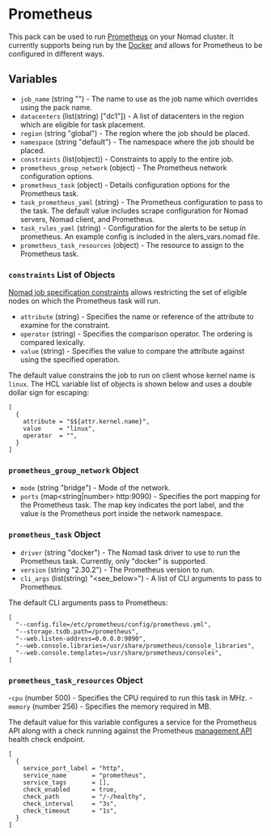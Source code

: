 # Prometheus

This pack can be used to run [Prometheus][prometheus] on your Nomad cluster. It currently supports
being run by the [Docker][docker_driver] and allows for Prometheus to be configured in different
ways.

## Variables

- `job_name` (string "") - The name to use as the job name which overrides using the pack name.
- `datacenters` (list(string) ["dc1"]) - A list of datacenters in the region which are eligible for
  task placement.
- `region` (string "global") - The region where the job should be placed.
- `namespace` (string "default") - The namespace where the job should be placed.
- `constraints` (list(object)) - Constraints to apply to the entire job.
- `prometheus_group_network` (object) - The Prometheus network configuration options.
- `prometheus_task` (object) - Details configuration options for the Prometheus task.
- `task_prometheus_yaml` (string) - The Prometheus configuration to pass to the
task. The default value includes scrape configuration for Nomad servers, Nomad client, and
Prometheus.
- `task_rules_yaml` (string) - Configuration for the alerts to be setup in prometheus.
An example config is included in the alers_vars.nomad file.
- `prometheus_task_resources` (object) - The resource to assign to the Prometheus task.

### `constraints` List of Objects

[Nomad job specification constraints][job_constraint] allows restricting the set of eligible nodes
on which the Prometheus task will run.

- `attribute` (string) - Specifies the name or reference of the attribute to examine for the
constraint.
- `operator` (string) - Specifies the comparison operator. The ordering is compared lexically.
- `value` (string) - Specifies the value to compare the attribute against using the specified
operation.

The default value constrains the job to run on client whose kernel name is `linux`. The HCL
variable list of objects is shown below and uses a double dollar sign for escaping:
```hcl
[
  {
    attribute = "$${attr.kernel.name}",
    value     = "linux",
    operator  = "",
  }
]
```

### `prometheus_group_network` Object

- `mode` (string "bridge") - Mode of the network.
- `ports` (map<string|number> http:9090) - Specifies the port mapping for the Prometheus task. The
map key indicates the port label, and the value is the Prometheus port inside the network namespace.

### `prometheus_task` Object

- `driver` (string "docker") - The Nomad task driver to use to run the Prometheus task. Currently,
only "docker" is supported.
- `version` (string "2.30.2") - The Prometheus version to run.
- `cli_args` (list(string) "<see_below>") - A list of CLI arguments to pass to Prometheus.

The default CLI arguments pass to Prometheus:
```hcl
[
  "--config.file=/etc/prometheus/config/prometheus.yml",
  "--storage.tsdb.path=/prometheus",
  "--web.listen-address=0.0.0.0:9090",
  "--web.console.libraries=/usr/share/prometheus/console_libraries",
  "--web.console.templates=/usr/share/prometheus/consoles",
]
```

### `prometheus_task_resources` Object

-`cpu` (number 500) - Specifies the CPU required to run this task in MHz.
-`memory` (number 256) - Specifies the memory required in MB.

The default value for this variable configures a service for the Prometheus API along with a check
running against the Prometheus [management API][prometheus_management_api] health check endpoint.
```hcl
[
  {
    service_port_label = "http",
    service_name       = "prometheus",
    service_tags       = [],
    check_enabled      = true,
    check_path         = "/-/healthy",
    check_interval     = "3s",
    check_timeout      = "1s",
  }
]
```

[prometheus]: (https://prometheus.io/)
[prometheus_management_api]: (https://prometheus.io/docs/prometheus/latest/management_api/)
[docker_driver]: (https://www.nomadproject.io/docs/drivers/docker)
[job_constraint]: (https://www.nomadproject.io/docs/job-specification/constraint)

